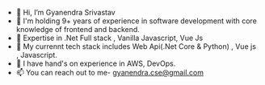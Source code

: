 - 👋 Hi, I’m Gyanendra Srivastav 
- 👀 I'm holding 9+ years of experience in software development with core knowledge of frontend and backend.
- 🎍 Expertise in .Net Full stack , Vanilla Javascript, Vue Js
- 🌱 My currennt tech stack includes Web Api(.Net Core & Python) , Vue js , Javascript.
- 💞️ I have hand's on experience in AWS, DevOps.
- 📫 You can reach out to me- gyanendra.cse@gmail.com 

<!---
sam79733/sam79733 is a ✨ special ✨ repository because its `README.md` (this file) appears on your GitHub profile.
You can click the Preview link to take a look at your changes.
--->
